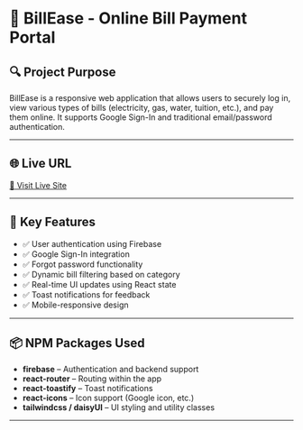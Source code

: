 # 🧾 BillEase - Online Bill Payment Portal

## 🔍 Project Purpose

BillEase is a responsive web application that allows users to securely log in, view various types of bills (electricity, gas, water, tuition, etc.), and pay them online. It supports Google Sign-In and traditional email/password authentication.

---

## 🌐 Live URL

[🔗 Visit Live Site](https://your-live-url.com)

---

## 🚀 Key Features

- ✅ User authentication using Firebase
- ✅ Google Sign-In integration
- ✅ Forgot password functionality
- ✅ Dynamic bill filtering based on category
- ✅ Real-time UI updates using React state
- ✅ Toast notifications for feedback
- ✅ Mobile-responsive design

---

## 📦 NPM Packages Used

- **firebase** – Authentication and backend support
- **react-router** – Routing within the app
- **react-toastify** – Toast notifications
- **react-icons** – Icon support (Google icon, etc.)
- **tailwindcss / daisyUI** – UI styling and utility classes

---
